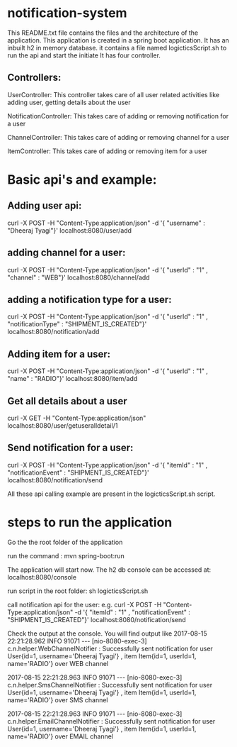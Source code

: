 # notification-system
This README.txt file contains the files and the architecture of the application.
This application is created in a spring boot application. 
It has an inbuilt h2 in memory database.
it contains a file named logicticsScript.sh to run the api and start the initiate
It has four controller.
## Controllers:
UserController: This controller takes care of all user related activities like adding user, getting details about the user

NotificationController: This takes care of adding or removing notification for a user

ChannelController: This takes care of adding or removing channel for a user

ItemController: This takes care of adding or removing item for a user

# Basic api's and example:

## Adding user api:
curl -X POST -H "Content-Type:application/json" -d '{ "username" : "Dheeraj Tyagi"}' localhost:8080/user/add

## adding channel for a user:
curl -X POST -H "Content-Type:application/json" -d '{ "userId" : "1" , "channel" : "WEB"}' localhost:8080/channel/add

## adding a notification type for a user:
curl -X POST -H "Content-Type:application/json" -d '{ "userId" : "1" , "notificationType" : "SHIPMENT_IS_CREATED"}' localhost:8080/notification/add

## Adding item for a user:
curl -X POST -H "Content-Type:application/json" -d '{ "userId" : "1" , "name" : "RADIO"}' localhost:8080/item/add

## Get all details about a user
curl -X GET -H "Content-Type:application/json" localhost:8080/user/getuseralldetail/1

## Send notification for a user:
curl -X POST -H "Content-Type:application/json" -d '{ "itemId" : "1" , "notificationEvent" : "SHIPMENT_IS_CREATED"}' localhost:8080/notification/send

All these api calling example are present in the logicticsScript.sh script. 

# steps to run the application
Go the the root folder of the application

run the command : mvn spring-boot:run

The application will start now. The h2 db console can be accessed at: localhost:8080/console

run script in the root folder: sh logicticsScript.sh

call notification api for the user: e.g. curl -X POST -H "Content-Type:application/json" -d '{ "itemId" : "1" , "notificationEvent" : "SHIPMENT_IS_CREATED"}' localhost:8080/notification/send

Check the output at the console. You will find output like 
2017-08-15 22:21:28.962  INFO 91071 --- [nio-8080-exec-3] c.n.helper.WebChannelNotifier            : Successfully sent notification for user User{id=1, username='Dheeraj Tyagi'} , item Item{id=1, userId=1, name='RADIO'} over WEB channel 

2017-08-15 22:21:28.963  INFO 91071 --- [nio-8080-exec-3] c.n.helper.SmsChannelNotifier            : Successfully sent notification for user User{id=1, username='Dheeraj Tyagi'} , item Item{id=1, userId=1, name='RADIO'} over SMS channel 

2017-08-15 22:21:28.963  INFO 91071 --- [nio-8080-exec-3] c.n.helper.EmailChannelNotifier          : Successfully sent notification for user User{id=1, username='Dheeraj Tyagi'} , item Item{id=1, userId=1, name='RADIO'} over EMAIL channel 

